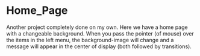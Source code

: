 # Home_Page

Another project completely done on my own. Here we have a home page with a changeable background. When you pass the pointer (of mouse) over the items in the left menu, the background-image will change and a message will appear in the center of display (both followed by transitions).
